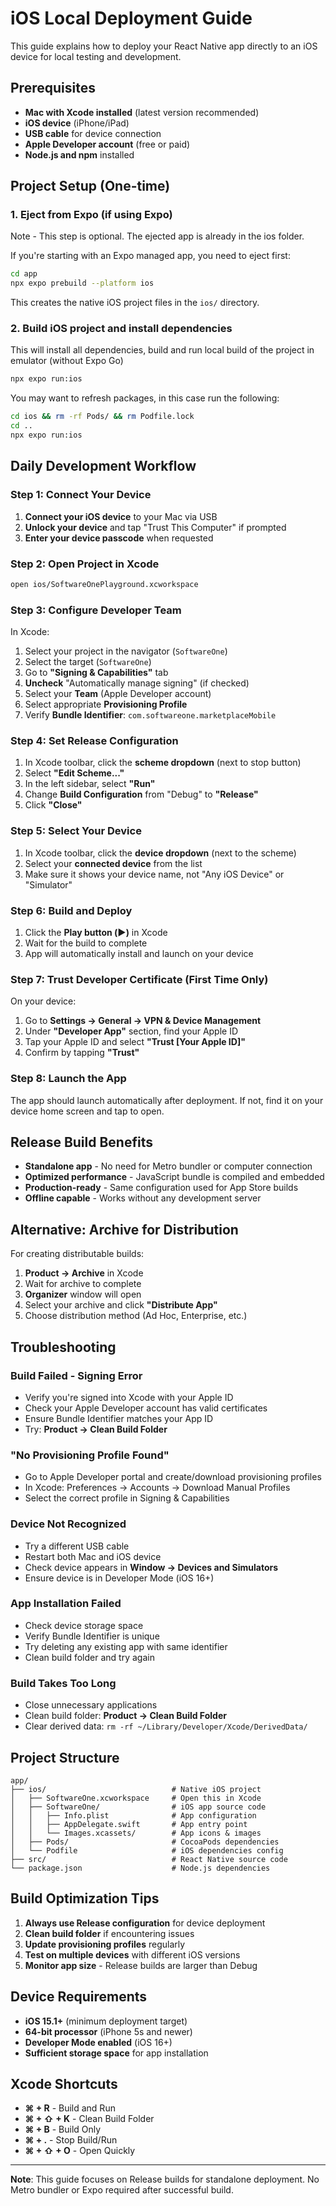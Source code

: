 # iOS Local Deployment Guide

This guide explains how to deploy your React Native app directly to an iOS device for local testing and development.

## Prerequisites

- **Mac with Xcode installed** (latest version recommended)
- **iOS device** (iPhone/iPad)
- **USB cable** for device connection
- **Apple Developer account** (free or paid)
- **Node.js and npm** installed

## Project Setup (One-time)

### 1. Eject from Expo (if using Expo)

Note - This step is optional. The ejected app is already in the ios folder.

If you're starting with an Expo managed app, you need to eject first:

```bash
cd app
npx expo prebuild --platform ios
```

This creates the native iOS project files in the `ios/` directory.

### 2. Build iOS project and install dependencies

This will install all dependencies, build and run local build of the project in emulator (without Expo Go)

```bash
npx expo run:ios
```

You may want to refresh packages, in this case run the following:

```bash
cd ios && rm -rf Pods/ && rm Podfile.lock
cd ..
npx expo run:ios
```

## Daily Development Workflow

### Step 1: Connect Your Device

1. **Connect your iOS device** to your Mac via USB
2. **Unlock your device** and tap "Trust This Computer" if prompted
3. **Enter your device passcode** when requested

### Step 2: Open Project in Xcode

```bash
open ios/SoftwareOnePlayground.xcworkspace
```

### Step 3: Configure Developer Team

In Xcode:

1. Select your project in the navigator (`SoftwareOne`)
2. Select the target (`SoftwareOne`)
3. Go to **"Signing & Capabilities"** tab
4. **Uncheck** "Automatically manage signing" (if checked)
5. Select your **Team** (Apple Developer account)
6. Select appropriate **Provisioning Profile**
7. Verify **Bundle Identifier**: `com.softwareone.marketplaceMobile`

### Step 4: Set Release Configuration

1. In Xcode toolbar, click the **scheme dropdown** (next to stop button)
2. Select **"Edit Scheme..."**
3. In the left sidebar, select **"Run"**
4. Change **Build Configuration** from "Debug" to **"Release"**
5. Click **"Close"**

### Step 5: Select Your Device

1. In Xcode toolbar, click the **device dropdown** (next to the scheme)
2. Select your **connected device** from the list
3. Make sure it shows your device name, not "Any iOS Device" or "Simulator"

### Step 6: Build and Deploy

1. Click the **Play button (▶️)** in Xcode
2. Wait for the build to complete
3. App will automatically install and launch on your device

### Step 7: Trust Developer Certificate (First Time Only)

On your device:

1. Go to **Settings → General → VPN & Device Management**
2. Under **"Developer App"** section, find your Apple ID
3. Tap your Apple ID and select **"Trust [Your Apple ID]"**
4. Confirm by tapping **"Trust"**

### Step 8: Launch the App

The app should launch automatically after deployment. If not, find it on your device home screen and tap to open.

## Release Build Benefits

- **Standalone app** - No need for Metro bundler or computer connection
- **Optimized performance** - JavaScript bundle is compiled and embedded
- **Production-ready** - Same configuration used for App Store builds
- **Offline capable** - Works without any development server

## Alternative: Archive for Distribution

For creating distributable builds:

1. **Product → Archive** in Xcode
2. Wait for archive to complete
3. **Organizer** window will open
4. Select your archive and click **"Distribute App"**
5. Choose distribution method (Ad Hoc, Enterprise, etc.)

## Troubleshooting

### Build Failed - Signing Error
- Verify you're signed into Xcode with your Apple ID
- Check your Apple Developer account has valid certificates
- Ensure Bundle Identifier matches your App ID
- Try: **Product → Clean Build Folder**

### "No Provisioning Profile Found"
- Go to Apple Developer portal and create/download provisioning profiles
- In Xcode: Preferences → Accounts → Download Manual Profiles
- Select the correct profile in Signing & Capabilities

### Device Not Recognized
- Try a different USB cable
- Restart both Mac and iOS device
- Check device appears in **Window → Devices and Simulators**
- Ensure device is in Developer Mode (iOS 16+)

### App Installation Failed
- Check device storage space
- Verify Bundle Identifier is unique
- Try deleting any existing app with same identifier
- Clean build folder and try again

### Build Takes Too Long
- Close unnecessary applications
- Clean build folder: **Product → Clean Build Folder**
- Clear derived data: `rm -rf ~/Library/Developer/Xcode/DerivedData/`

## Project Structure

```
app/
├── ios/                            # Native iOS project
│   ├── SoftwareOne.xcworkspace     # Open this in Xcode
│   ├── SoftwareOne/                # iOS app source code
│   │   ├── Info.plist              # App configuration
│   │   ├── AppDelegate.swift       # App entry point
│   │   └── Images.xcassets/        # App icons & images
│   ├── Pods/                       # CocoaPods dependencies
│   └── Podfile                     # iOS dependencies config
├── src/                            # React Native source code
└── package.json                    # Node.js dependencies
```

## Build Optimization Tips

1. **Always use Release configuration** for device deployment
2. **Clean build folder** if encountering issues
3. **Update provisioning profiles** regularly
4. **Test on multiple devices** with different iOS versions
5. **Monitor app size** - Release builds are larger than Debug

## Device Requirements

- **iOS 15.1+** (minimum deployment target)
- **64-bit processor** (iPhone 5s and newer)
- **Developer Mode enabled** (iOS 16+)
- **Sufficient storage space** for app installation

## Xcode Shortcuts

- **⌘ + R** - Build and Run
- **⌘ + ⇧ + K** - Clean Build Folder  
- **⌘ + B** - Build Only
- **⌘ + .** - Stop Build/Run
- **⌘ + ⇧ + O** - Open Quickly

---

**Note**: This guide focuses on Release builds for standalone deployment. No Metro bundler or Expo required after successful build.

